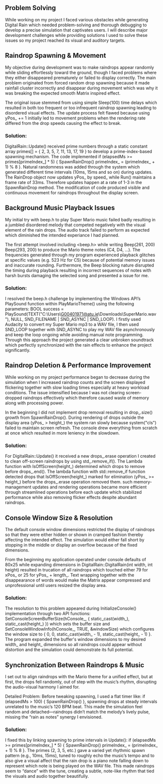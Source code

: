 ## Problem Solving

While working on my project I faced various obstacles while generating Digital Rain which needed problem-solving and thorough debugging to develop a precise simulation that captivates users. I will describe major development challenges while providing solutions I used to solve these issues so my project reached its visual and auditory targets.

## Raindrop Spawning & Movement
My objective during development was to make raindrops appear randomly while sliding effortlessly toward the ground, though I faced problems where they either disappeared prematurely or failed to display correctly. The main problem originated from forced random drop spawning because it made rainfall cluster incorrectly and disappear during movement which was why it was breaking the expected smooth Matrix inspired effect.

The original issue stemmed from using simple Sleep(100) time delays which resulted in both too frequent or too infrequent raindrop spawning leading to disordered visual effects. The update process felt flawed because using yPos_ += 1 initially led to movement problems when the rendering rate differed from the drop speeds causing the effect to break.

### Solution: 
DigitalRain::Update() received prime numbers through a static constant array primes[] = { 2, 3, 5, 7, 11, 13, 17, 19 } to develop a prime-index-based spawning mechanism. The code implemented if (elapsedMs >= primes[primeIndex_] * 5) { SpawnRainDrop() primeIndex_ = (primeIndex_ + 1) % 8 }. Natural randomness was added through the system which generated different time intervals (10ms, 15ms and so on) during updates. The RainDrop object now updates yPos_ by speed_ while Run() maintains a frame rate of 33ms. Therefore updates happen at a rate of 1-3 in the SpawnRainDrop method. The modification of code produced visible and continuous movement for raindrops throughout the display screen.

## Background Music Playback Issues
My initial try with beep.h to play Super Mario music failed badly resulting in a jumbled disordered melody that competed negatively with the visual element of the rain drops. The audio track failed to perform as expected which diminished the intended experiance I had planned.

The first attempt involved including <beep.h> while writing Beep(261, 200) Beep(293, 200) to produce the Mario theme notes (C4, D4, ...). The frequencies generated through my program experienced playback glitches at specific values (e.g. 523 Hz for C5) because of potential memory issues and inaccurate rounding. Furthermore, the Beep blocking nature disrupted the timing during playback resulting in incorrect sequences of notes with harsh bursts damaging the selected song and presented a issue for me.

### Solution: 
I resolved the beep.h challenge by implementing the Windows API’s PlaySound function within PlayMarioTheme() using the following parameters: BOOL success = PlaySound(TEXT("C:\\Users\\G00401971@atu.ie\\Downloads\\SuperMario.wav"), NULL, SND_FILENAME | SND_ASYNC | SND_LOOP). I firstly used Audacity to convert my Super Mario mp3 to a WAV file, I then used SND_LOOP together with SND_ASYNC to play my WAV file asynchronously and keep the loop ongoing while avoiding manual note programming. Through this approach the project generated a clear unbroken soundtrack which perfectly synchronized with the rain effects to enhance the project significantly.

## Raindrop Deletion & Performance Improvement

While working on my project performance began to decrease during the simulation when I increased raindrop counts and the screen displayed flickering together with slow loading times especially at heavy workload conditions. The issue intensified because I was not clearing screen-dropped raindrops effectively which therefore caused waste of memory along with processing power.

In the beginning I did not implement drop removal resulting in drop_.size() growth from SpawnRainDrop(). During rendering of drops outside the display area (yPos_ > height_) the system ran slowly because system("cls") failed to maintain screen refresh. The console drew everything from scratch at once which resulted in more leniency in the slowdown.

### Solution: 
For DigitalRain::Update() it received a new drops_.erase operation I created to clean off-screen raindrops by using std_.remove_if(). The Lambda function with IsOffScreen(height_) determined which drops to remove before drops_.end(). The lambda function with std::remove_if function detected drops that IsOffScreen(height_) marked for elimination (yPos_ >= height_) before the drops_.erase operation removed them. such memory-management updates and rendering operations became more efficient through streamlined operations before each update which stabilized performance while also removing flicker effects despite abundant raindrops.

## Console Window Size & Resolution
The default console window dimensions restricted the display of raindrops so that they were either hidden or shown in cramped fashion thereby affecting the intended effect. The simulation would either fall short by stopping in the middle or display an overflow because of the fixed dimensions.

From the beginning my application operated under console defaults of 80x25 while expanding dimensions in DigitalRain::DigitalRain(int width, int height) resulted in trucation of all raindrops which touched either 79 for xPos_ or 25 for yPos_ + length_. Text wrapping together with the disappearance of words would make the Matrix appear compressed and unprofessional until users resized the display area.

### Solution:
The resolution to this problem appeared during InitializeConsole() implementation through two API functions: SetConsoleScreenBufferSize(hConsole_, { static_cast<SHORT>(width_), static_cast<SHORT>(height_) }) which sets the buffer size and SetConsoleWindowInfo(hConsole_, TRUE, &windowSize) which configures the window size to { 0, 0, static_cast<SHORT>(width_ - 1), static_cast<SHORT>(height_ - 1) }. The program expanded the buffer's window dimensions to my desired width_ and height_ dimensions so all raindrops could appear without distortion and the simulation could demonstrate its full potential.

## Synchronization Between Raindrops & Music

I set out to align raindrops with the Mario theme for a unified effect, but at first, the drops fell randomly, out of step with the music’s rhythm, disrupting the audio-visual harmony I aimed for.

Detailed Problem: Before tweaking spawning, I used a flat timer like: if (elapsedMs > 100) { SpawnRainDrop() }, spawning drops at steady intervals unrelated to the music’s 120 BPM beat. This made the simulation feel random and detached—raindrops didn’t match the melody’s lively pulse, missing the “rain as notes” synergy I envisioned.

### Solution: 
I fixed this by linking spawning to prime intervals in Update(): if (elapsedMs >= primes[primeIndex_] * 5) { SpawnRainDrop() primeIndex_ = (primeIndex_ + 1) % 8 }. The primes (2, 3, 5, etc.) gave a varied yet rhythmic spawn pattern (e.g., 10ms, 15ms), tuned to roughly echo the music’s tempo and to also give a visual affect that the rain drop is a piano note falling down to represent which note is being played on the WAV file. This made raindrops seem to “dance” with the tune, creating a subtle, note-like rhythm that tied the visuals and audio together beautifully.


